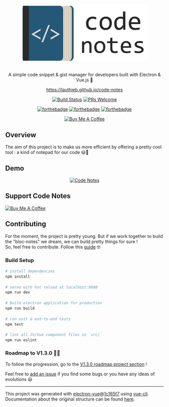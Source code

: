 <div align="center">
<br>
<img width="400" src="/src/renderer/assets/img/code-notes-logo-black-full.png" alt="electron-vue">
<br>
<br>
</div>

<p align="center" color="#6a737d">
A simple code snippet & gist manager for developers built with Electron & Vue.js 🚀
</p>
<p align="center">
 <a href="https://lauthieb.github.io/code-notes/" target="_blank">https://lauthieb.github.io/code-notes</a>
</p>

<div align="center">
  
[![Build Status](https://travis-ci.org/lauthieb/code-notes.svg?branch=master)](https://travis-ci.org/lauthieb/code-notes)
[![PRs Welcome](https://img.shields.io/badge/PRs-welcome-brightgreen.svg?style=flat-square)](http://makeapullrequest.com)

[![forthebadge](http://forthebadge.com/images/badges/built-with-love.svg)](http://forthebadge.com) [![forthebadge](http://forthebadge.com/images/badges/uses-js.svg)](http://forthebadge.com) [![forthebadge](http://forthebadge.com/images/badges/makes-people-smile.svg)](http://forthebadge.com)

<a href="https://www.buymeacoffee.com/lauthieb" target="_blank"><img src="https://www.buymeacoffee.com/assets/img/custom_images/yellow_img.png" alt="Buy Me A Coffee"></a>
</div>

## Overview

The aim of this project is to make us more efficient by offering a pretty cool tool : a kind of notepad for our code 😃📝

## Demo

<div align="center">

[![Code Notes](https://img.youtube.com/vi/lfWRwwmX9Q8/0.jpg)](https://www.youtube.com/watch?v=lfWRwwmX9Q8 "Code Notes")

</div>

## Support Code Notes

<a href="https://www.buymeacoffee.com/lauthieb" target="_blank"><img src="https://www.buymeacoffee.com/assets/img/custom_images/yellow_img.png" alt="Buy Me A Coffee"></a>

## Contributing

For the moment, the project is pretty young. But if we work together to build the "bloc-notes" we dream, we can build pretty things for sure !  
So, feel free to contribute. Follow this [guide](CONTRIBUTING.md) 🤓

### Build Setup

``` bash
# install dependencies
npm install

# serve with hot reload at localhost:9080
npm run dev

# build electron application for production
npm run build

# run unit & end-to-end tests
npm test

# lint all JS/Vue component files in `src/`
npm run eslint

```

### Roadmap to V1.3.0 💪🏻

To follow the progression, go to the [V1.3.0 roadmap project section](https://github.com/lauthieb/code-notes/projects/5) ! 

Feel free to [add an issue](https://github.com/lauthieb/code-notes/issues/new) if you find some bugs or you have any ideas of evolutions 😃

---

This project was generated with [electron-vue](https://github.com/SimulatedGREG/electron-vue)@[1c165f7](https://github.com/SimulatedGREG/electron-vue/tree/1c165f7c5e56edaf48be0fbb70838a1af26bb015) using [vue-cli](https://github.com/vuejs/vue-cli). Documentation about the original structure can be found [here](https://simulatedgreg.gitbooks.io/electron-vue/content/index.html).
